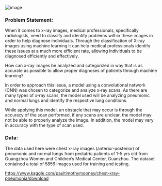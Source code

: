 ![image](https://user-images.githubusercontent.com/67992204/89578329-f416f900-d7ff-11ea-9ad5-17c821326183.png)

### **Problem Statement:**

When it comes to x-ray images, medical professionals, specifically radiologists, need to classify and identify problems within these images in order to help diagnose individuals. Through the classification of X-ray images using machine learning it can help medical professionals identify these issues at a much more efficient rate, allowing individuals to be diagnosed efficiently and effectively.

How can x-ray images be analyzed and categorized in way that is as accurate as possible to allow proper diagnoses of patients through machine learning?

In order to approach this issue, a model using a convolutional network (CNN) was chosen to categorize and analyze x-ray scans. As there are many types of x-ray scans, the model used will be analyzing pneumonic and normal lungs and identify the respective lung conditions.

While applying this model, an obstacle that may occur is through the accuracy of the scan performed, if any scans are unclear, the model may not be able to properly analyze the image. In addition, the model may vary in accuracy with the type of scan used.

### **Data:**

The data used here were chest x-ray images (anterior-posterior) of pneumonic and normal lungs from pediatric patients of 1-5 yrs old from Guangzhou Women and Children’s Medical Center, Guanzhou. The dataset contained a total of 5856 images used for training and testing.

https://www.kaggle.com/paultimothymooney/chest-xray-pneumonia/download
